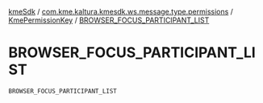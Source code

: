 [kmeSdk](../../index.md) / [com.kme.kaltura.kmesdk.ws.message.type.permissions](../index.md) / [KmePermissionKey](index.md) / [BROWSER_FOCUS_PARTICIPANT_LIST](./-b-r-o-w-s-e-r_-f-o-c-u-s_-p-a-r-t-i-c-i-p-a-n-t_-l-i-s-t.md)

# BROWSER_FOCUS_PARTICIPANT_LIST

`BROWSER_FOCUS_PARTICIPANT_LIST`